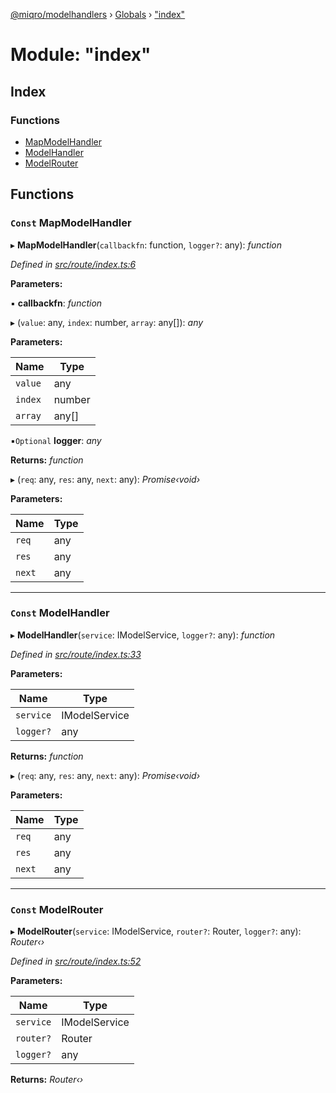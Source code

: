 [@miqro/modelhandlers](../README.md) › [Globals](../globals.md) › ["index"](_index_.md)

# Module: "index"

## Index

### Functions

* [MapModelHandler](_index_.md#const-mapmodelhandler)
* [ModelHandler](_index_.md#const-modelhandler)
* [ModelRouter](_index_.md#const-modelrouter)

## Functions

### `Const` MapModelHandler

▸ **MapModelHandler**(`callbackfn`: function, `logger?`: any): *function*

*Defined in [src/route/index.ts:6](https://github.com/claukers/miqro-sequelize-express/blob/36335f1/src/route/index.ts#L6)*

**Parameters:**

▪ **callbackfn**: *function*

▸ (`value`: any, `index`: number, `array`: any[]): *any*

**Parameters:**

Name | Type |
------ | ------ |
`value` | any |
`index` | number |
`array` | any[] |

▪`Optional`  **logger**: *any*

**Returns:** *function*

▸ (`req`: any, `res`: any, `next`: any): *Promise‹void›*

**Parameters:**

Name | Type |
------ | ------ |
`req` | any |
`res` | any |
`next` | any |

___

### `Const` ModelHandler

▸ **ModelHandler**(`service`: IModelService, `logger?`: any): *function*

*Defined in [src/route/index.ts:33](https://github.com/claukers/miqro-sequelize-express/blob/36335f1/src/route/index.ts#L33)*

**Parameters:**

Name | Type |
------ | ------ |
`service` | IModelService |
`logger?` | any |

**Returns:** *function*

▸ (`req`: any, `res`: any, `next`: any): *Promise‹void›*

**Parameters:**

Name | Type |
------ | ------ |
`req` | any |
`res` | any |
`next` | any |

___

### `Const` ModelRouter

▸ **ModelRouter**(`service`: IModelService, `router?`: Router, `logger?`: any): *Router‹›*

*Defined in [src/route/index.ts:52](https://github.com/claukers/miqro-sequelize-express/blob/36335f1/src/route/index.ts#L52)*

**Parameters:**

Name | Type |
------ | ------ |
`service` | IModelService |
`router?` | Router |
`logger?` | any |

**Returns:** *Router‹›*
